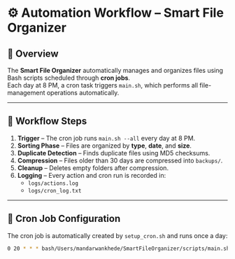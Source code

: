 # ⚙️ Automation Workflow – Smart File Organizer

## 🧩 Overview
The **Smart File Organizer** automatically manages and organizes files using Bash scripts scheduled through **cron jobs**.  
Each day at 8 PM, a cron task triggers `main.sh`, which performs all file-management operations automatically.

---

## 🧭 Workflow Steps
1. **Trigger** – The cron job runs `main.sh --all` every day at 8 PM.  
2. **Sorting Phase** – Files are organized by **type**, **date**, and **size**.  
3. **Duplicate Detection** – Finds duplicate files using MD5 checksums.  
4. **Compression** – Files older than 30 days are compressed into `backups/`.  
5. **Cleanup** – Deletes empty folders after compression.  
6. **Logging** – Every action and cron run is recorded in:
   - `logs/actions.log`
   - `logs/cron_log.txt`

---

## 🧾 Cron Job Configuration
The cron job is automatically created by `setup_cron.sh` and runs once a day:

```bash
0 20 * * * bash/Users/mandarwankhede/SmartFileOrganizer/scripts/main.sh -all >> /Users/mandarwankhede/SmartFileOrganizer/logs/cron_log.txt 2>&1
